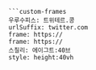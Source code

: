 
```쿠스통-프라메스
```custom-frames
우루수피스: 트위테르.콩
urlSuffix: twitter.com
frame: https://
frame: https://
스칠리: 에이그트:40브
style: height:40vh
```
```
